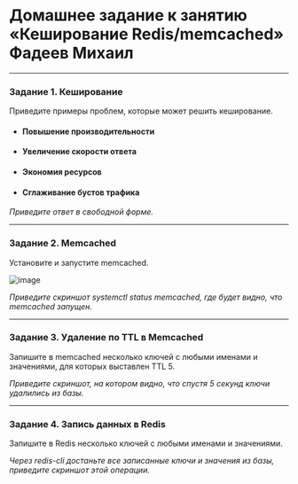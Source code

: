 # Домашнее задание к занятию «Кеширование Redis/memcached» Фадеев Михаил

---

### Задание 1. Кеширование 

Приведите примеры проблем, которые может решить кеширование. 

- #### Повышение производительности
- #### Увеличение скорости ответа
- #### Экономия ресурсов
- #### Сглаживание бустов трафика

*Приведите ответ в свободной форме.*

---

### Задание 2. Memcached

Установите и запустите memcached.

![image](https://github.com/FadMikhail/cash-Redis-memcached/assets/132131230/dc276cd4-af2b-4da4-9691-0885d86ba926)


*Приведите скриншот systemctl status memcached, где будет видно, что memcached запущен.*

---

### Задание 3. Удаление по TTL в Memcached

Запишите в memcached несколько ключей с любыми именами и значениями, для которых выставлен TTL 5. 

*Приведите скриншот, на котором видно, что спустя 5 секунд ключи удалились из базы.*

---

### Задание 4. Запись данных в Redis

Запишите в Redis несколько ключей с любыми именами и значениями. 

*Через redis-cli достаньте все записанные ключи и значения из базы, приведите скриншот этой операции.*
